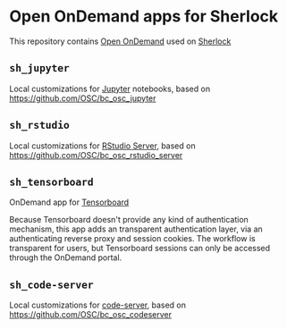 # Open OnDemand apps for Sherlock

This repository contains [Open OnDemand](https://openondemand.org/) used on
[Sherlock](https://www.sherlock.stanford.edu)

## `sh_jupyter`

Local customizations for [Jupyter](https://jupyter.org/) notebooks, based on
https://github.com/OSC/bc_osc_jupyter

## `sh_rstudio`

Local customizations for [RStudio
Server](https://rstudio.com/products/rstudio/), based on
https://github.com/OSC/bc_osc_rstudio_server

## `sh_tensorboard`

OnDemand app for [Tensorboard](https://www.tensorflow.org/tensorboard)

Because Tensorboard doesn't provide any kind of authentication mechanism, this
app adds an transparent authentication layer, via an authenticating reverse
proxy and session cookies. The workflow is transparent for users, but
Tensorboard sessions can only be accessed through the OnDemand portal. 

## `sh_code-server`

Local customizations for [code-server](https://coder.com/docs/code-server),
based on https://github.com/OSC/bc_osc_codeserver


